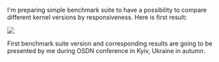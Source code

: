 I'm preparing simple benchmark suite to have a possibility to compare different kernel versions by responsiveness. Here is first result: 

[![](http://pf.natalenko.name/tests/cpu-cfs-bfs-v1.png)](http://pf.natalenko.name/tests/cpu-cfs-bfs-v1.png)

First benchmark suite version and corresponding results are going to be presented by me during OSDN conference in Kyiv, Ukraine in autumn.
